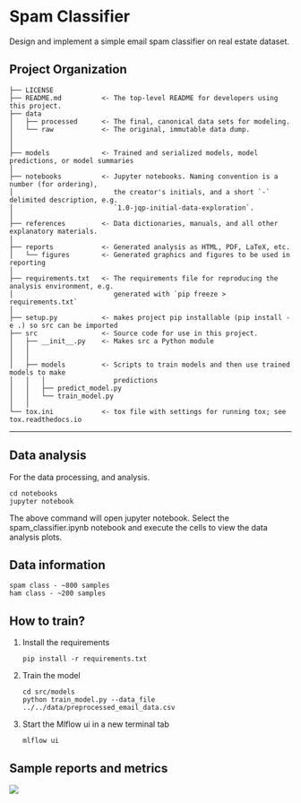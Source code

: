 Spam Classifier
==============================

Design and implement a simple email spam classifier on real estate dataset.

Project Organization
------------

    ├── LICENSE
    ├── README.md          <- The top-level README for developers using this project.
    ├── data
    │   ├── processed      <- The final, canonical data sets for modeling.
    │   └── raw            <- The original, immutable data dump.
    │
    │
    ├── models             <- Trained and serialized models, model predictions, or model summaries
    │
    ├── notebooks          <- Jupyter notebooks. Naming convention is a number (for ordering),
    │                         the creator's initials, and a short `-` delimited description, e.g.
    │                         `1.0-jqp-initial-data-exploration`.
    │
    ├── references         <- Data dictionaries, manuals, and all other explanatory materials.
    │
    ├── reports            <- Generated analysis as HTML, PDF, LaTeX, etc.
    │   └── figures        <- Generated graphics and figures to be used in reporting
    │
    ├── requirements.txt   <- The requirements file for reproducing the analysis environment, e.g.
    │                         generated with `pip freeze > requirements.txt`
    │
    ├── setup.py           <- makes project pip installable (pip install -e .) so src can be imported
    ├── src                <- Source code for use in this project.
    │   ├── __init__.py    <- Makes src a Python module
    │   │
    │   │
    │   ├── models         <- Scripts to train models and then use trained models to make
    │   │   │                 predictions
    │   │   ├── predict_model.py
    │   │   └── train_model.py
    │   │
    └── tox.ini            <- tox file with settings for running tox; see tox.readthedocs.io


--------

## Data analysis
For the data processing, and analysis.

```commandline
cd notebooks
jupyter notebook
```
The above command will open jupyter notebook. Select the spam_classifier.ipynb notebook and execute the cells to view the data analysis plots.

## Data information

```commandline
spam class - ~800 samples
ham class - ~200 samples
```

## How to train?
1. Install the requirements
    ```commandline
   pip install -r requirements.txt
   ```
2. Train the model
    ```
   cd src/models
   python train_model.py --data_file ../../data/preprocessed_email_data.csv
   ```
3. Start the Mlflow ui in a new terminal tab
    ```
   mlflow ui
   ```

## Sample reports and metrics
   ![](reports\figures\LogisticRegression_5_confusion_matrix.png)


